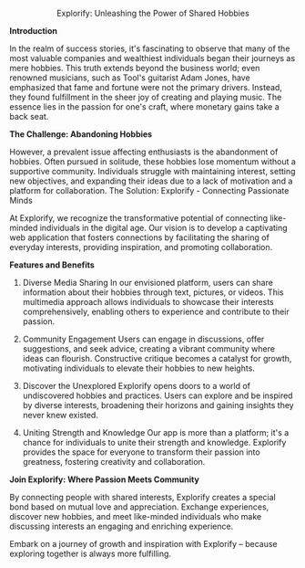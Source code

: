 <p align="center">Explorify: Unleashing the Power of Shared Hobbies</p>

<b>Introduction</b>

In the realm of success stories, it's fascinating to observe that many of the most valuable companies and wealthiest individuals began their journeys as mere hobbies. This truth extends beyond the business world; even renowned musicians, such as Tool's guitarist Adam Jones, have emphasized that fame and fortune were not the primary drivers. Instead, they found fulfillment in the sheer joy of creating and playing music. The essence lies in the passion for one's craft, where monetary gains take a back seat.

<b>The Challenge: Abandoning Hobbies</b>

However, a prevalent issue affecting enthusiasts is the abandonment of hobbies. Often pursued in solitude, these hobbies lose momentum without a supportive community. Individuals struggle with maintaining interest, setting new objectives, and expanding their ideas due to a lack of motivation and a platform for collaboration.
The Solution: Explorify - Connecting Passionate Minds

At Explorify, we recognize the transformative potential of connecting like-minded individuals in the digital age. Our vision is to develop a captivating web application that fosters connections by facilitating the sharing of everyday interests, providing inspiration, and promoting collaboration.

<b>Features and Benefits</b>
1. Diverse Media Sharing
In our envisioned platform, users can share information about their hobbies through text, pictures, or videos. This multimedia approach allows individuals to showcase their interests           comprehensively, enabling others to experience and contribute to their passion.

2. Community Engagement
Users can engage in discussions, offer suggestions, and seek advice, creating a vibrant community where ideas can flourish. Constructive critique becomes a catalyst for growth, motivating individuals to elevate their hobbies to new heights.

3. Discover the Unexplored
Explorify opens doors to a world of undiscovered hobbies and practices. Users can explore and be inspired by diverse interests, broadening their horizons and gaining insights they never knew existed.

4. Uniting Strength and Knowledge
Our app is more than a platform; it's a chance for individuals to unite their strength and knowledge. Explorify provides the space for everyone to transform their passion into greatness, fostering creativity and collaboration.

<b>Join Explorify: Where Passion Meets Community</b>

By connecting people with shared interests, Explorify creates a special bond based on mutual love and appreciation. Exchange experiences, discover new hobbies, and meet like-minded individuals who make discussing interests an engaging and enriching experience.

Embark on a journey of growth and inspiration with Explorify – because exploring together is always more fulfilling.
